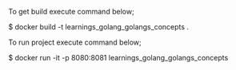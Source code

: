 To get build execute command below;

$ docker build -t learnings_golang_golangs_concepts .

To run project execute command below;

$ docker run -it -p 8080:8081 learnings_golang_golangs_concepts


